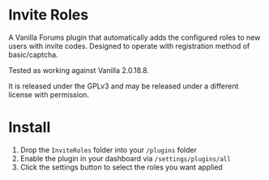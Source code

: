 Invite Roles
============
A Vanilla Forums plugin that automatically adds the configured roles to new
users with invite codes. Designed to operate with registration method of 
basic/captcha.

Tested as working against Vanilla 2.0.18.8.

It is released under the GPLv3 and may be released under a different license with permission.

Install
=======
1.	Drop the `InviteRoles` folder into your `/plugins` folder
2.	Enable the plugin in your dashboard via `/settings/plugins/all`
3.	Click the settings button to select the roles you want applied
